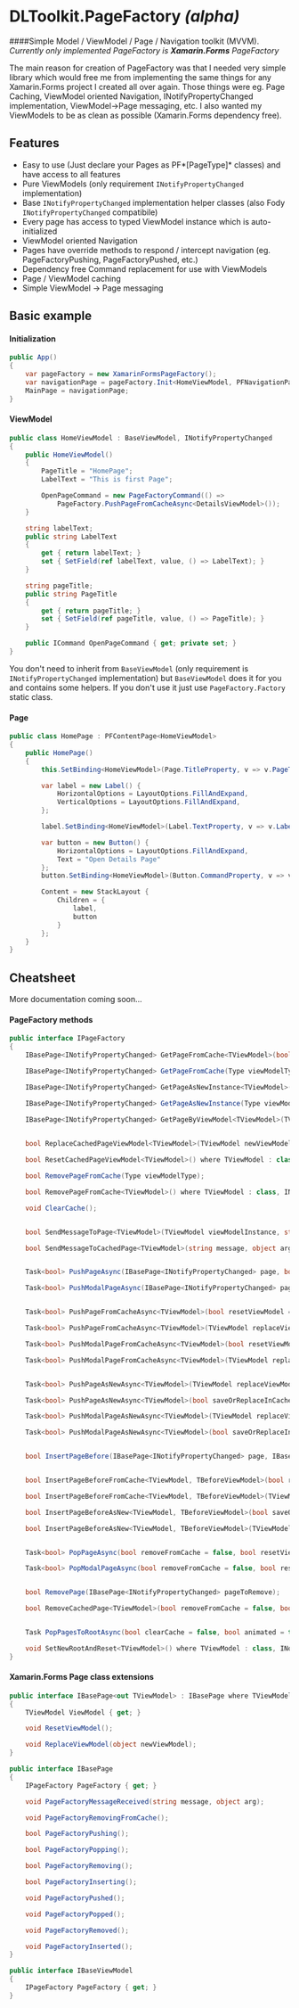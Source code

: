 # DLToolkit.PageFactory *(alpha)*

####Simple Model / ViewModel / Page / Navigation toolkit (MVVM). *Currently only implemented PageFactory is* ***Xamarin.Forms*** *PageFactory*

The main reason for creation of PageFactory was that I needed very simple library which would free me from implementing the same things for any Xamarin.Forms project I created all over again. Those things were eg. Page Caching, ViewModel oriented Navigation, INotifyPropertyChanged implementation, ViewModel->Page messaging, etc. I also wanted my ViewModels to be as clean as possible (Xamarin.Forms dependency free).

## Features

- Easy to use (Just declare your Pages as PF*[PageType]* classes) and have access to all features
- Pure ViewModels (only requirement `INotifyPropertyChanged` implementation)
- Base `INotifyPropertyChanged` implementation helper classes (also Fody `INotifyPropertyChanged` compatibile)
- Every page has access to typed ViewModel instance which is auto-initialized
- ViewModel oriented Navigation
- Pages have override methods to respond / intercept navigation (eg. PageFactoryPushing, PageFactoryPushed, etc.) 
- Dependency free Command replacement for use with ViewModels
- Page / ViewModel caching
- Simple ViewModel -> Page messaging

## Basic example

#### Initialization
```C#
public App()
{
	var pageFactory = new XamarinFormsPageFactory();
	var navigationPage = pageFactory.Init<HomeViewModel, PFNavigationPage>();
	MainPage = navigationPage;
}
```

#### ViewModel
```C#
public class HomeViewModel : BaseViewModel, INotifyPropertyChanged
{
	public HomeViewModel()
	{
		PageTitle = "HomePage";
		LabelText = "This is first Page";

		OpenPageCommand = new PageFactoryCommand(() => 
			PageFactory.PushPageFromCacheAsync<DetailsViewModel>());
	}

	string labelText;
	public string LabelText
	{
		get { return labelText; }
		set { SetField(ref labelText, value, () => LabelText); }
	}

	string pageTitle;
	public string PageTitle
	{
		get { return pageTitle; }
		set { SetField(ref pageTitle, value, () => PageTitle); }
	}

	public ICommand OpenPageCommand { get; private set; }
}
```
You don't need to inherit from `BaseViewModel` (only requirement is `INotifyPropertyChanged` implementation) but `BaseViewModel` does it for you and contains some helpers. If you don't use it just use `PageFactory.Factory` static class.

#### Page
```C#
public class HomePage : PFContentPage<HomeViewModel>
{
	public HomePage()
	{
		this.SetBinding<HomeViewModel>(Page.TitleProperty, v => v.PageTitle);

		var label = new Label() {
			HorizontalOptions = LayoutOptions.FillAndExpand,
			VerticalOptions = LayoutOptions.FillAndExpand,
		};

		label.SetBinding<HomeViewModel>(Label.TextProperty, v => v.LabelText);

		var button = new Button() {
			HorizontalOptions = LayoutOptions.FillAndExpand,
			Text = "Open Details Page"
		};
		button.SetBinding<HomeViewModel>(Button.CommandProperty, v => v.OpenPageCommand);

		Content = new StackLayout { 
			Children = {
				label,
				button
			}
		};
	}
}
```

## Cheatsheet
More documentation coming soon...

#### PageFactory methods
```C#
public interface IPageFactory
{
	IBasePage<INotifyPropertyChanged> GetPageFromCache<TViewModel>(bool resetViewModel = false) where TViewModel : class, INotifyPropertyChanged;

	IBasePage<INotifyPropertyChanged> GetPageFromCache(Type viewModelType, bool resetViewModel = false);

	IBasePage<INotifyPropertyChanged> GetPageAsNewInstance<TViewModel>(bool saveOrReplaceInCache = false) where TViewModel : class, INotifyPropertyChanged;

	IBasePage<INotifyPropertyChanged> GetPageAsNewInstance(Type viewModelType, bool saveOrReplaceInCache = false);
	
	IBasePage<INotifyPropertyChanged> GetPageByViewModel<TViewModel>(TViewModel viewModelInstance) where TViewModel : class, INotifyPropertyChanged;


	bool ReplaceCachedPageViewModel<TViewModel>(TViewModel newViewModel) where TViewModel : class, INotifyPropertyChanged;

	bool ResetCachedPageViewModel<TViewModel>() where TViewModel : class, INotifyPropertyChanged;

	bool RemovePageFromCache(Type viewModelType);

	bool RemovePageFromCache<TViewModel>() where TViewModel : class, INotifyPropertyChanged;

	void ClearCache();


	bool SendMessageToPage<TViewModel>(TViewModel viewModelInstance, string message, object arg = null) where TViewModel : class, INotifyPropertyChanged;

	bool SendMessageToCachedPage<TViewModel>(string message, object arg = null, bool createPageIfNotExists = true) where TViewModel : class, INotifyPropertyChanged;


	Task<bool> PushPageAsync(IBasePage<INotifyPropertyChanged> page, bool animated = true);

	Task<bool> PushModalPageAsync(IBasePage<INotifyPropertyChanged> page, bool animated = true);


	Task<bool> PushPageFromCacheAsync<TViewModel>(bool resetViewModel = false, bool animated = true) where TViewModel : class, INotifyPropertyChanged;

	Task<bool> PushPageFromCacheAsync<TViewModel>(TViewModel replaceViewModel, bool animated = true) where TViewModel : class, INotifyPropertyChanged;

	Task<bool> PushModalPageFromCacheAsync<TViewModel>(bool resetViewModel = false, bool animated = true) where TViewModel : class, INotifyPropertyChanged;

	Task<bool> PushModalPageFromCacheAsync<TViewModel>(TViewModel replaceViewModel, bool animated = true) where TViewModel : class, INotifyPropertyChanged;


	Task<bool> PushPageAsNewAsync<TViewModel>(TViewModel replaceViewModel, bool saveOrReplaceInCache = false, bool animated = true) where TViewModel : class, INotifyPropertyChanged;

	Task<bool> PushPageAsNewAsync<TViewModel>(bool saveOrReplaceInCache = false, bool animated = true) where TViewModel : class, INotifyPropertyChanged;

	Task<bool> PushModalPageAsNewAsync<TViewModel>(TViewModel replaceViewModel, bool saveOrReplaceInCache = false, bool animated = true) where TViewModel : class, INotifyPropertyChanged;

	Task<bool> PushModalPageAsNewAsync<TViewModel>(bool saveOrReplaceInCache = false, bool animated = true) where TViewModel : class, INotifyPropertyChanged;


	bool InsertPageBefore(IBasePage<INotifyPropertyChanged> page, IBasePage<INotifyPropertyChanged> before);


	bool InsertPageBeforeFromCache<TViewModel, TBeforeViewModel>(bool resetViewModel = false) where TViewModel : class, INotifyPropertyChanged where TBeforeViewModel : class, INotifyPropertyChanged;

	bool InsertPageBeforeFromCache<TViewModel, TBeforeViewModel>(TViewModel replaceViewModel) where TViewModel : class, INotifyPropertyChanged where TBeforeViewModel : class, INotifyPropertyChanged;

	bool InsertPageBeforeAsNew<TViewModel, TBeforeViewModel>(bool saveOrReplaceInCache = false) where TViewModel : class, INotifyPropertyChanged where TBeforeViewModel : class, INotifyPropertyChanged;

	bool InsertPageBeforeAsNew<TViewModel, TBeforeViewModel>(TViewModel replaceViewModel, bool saveOrReplaceInCache = false) where TViewModel : class, INotifyPropertyChanged where TBeforeViewModel : class, INotifyPropertyChanged;


	Task<bool> PopPageAsync(bool removeFromCache = false, bool resetViewModel = false, bool animated = true);

	Task<bool> PopModalPageAsync(bool removeFromCache = false, bool resetViewModel = false, bool animated = true);


	bool RemovePage(IBasePage<INotifyPropertyChanged> pageToRemove);

	bool RemoveCachedPage<TViewModel>(bool removeFromCache = false, bool resetViewModel = false) where TViewModel : class, INotifyPropertyChanged;


	Task PopPagesToRootAsync(bool clearCache = false, bool animated = true);

	void SetNewRootAndReset<TViewModel>() where TViewModel : class, INotifyPropertyChanged;
}
```
#### Xamarin.Forms Page class extensions
```C#
public interface IBasePage<out TViewModel> : IBasePage where TViewModel: INotifyPropertyChanged
{
	TViewModel ViewModel { get; }

	void ResetViewModel();

	void ReplaceViewModel(object newViewModel);
}	

public interface IBasePage
{
	IPageFactory PageFactory { get; }

	void PageFactoryMessageReceived(string message, object arg);

	void PageFactoryRemovingFromCache();

	bool PageFactoryPushing();

	bool PageFactoryPopping();

	bool PageFactoryRemoving();

	bool PageFactoryInserting();

	void PageFactoryPushed();

	void PageFactoryPopped();

	void PageFactoryRemoved();

	void PageFactoryInserted();
}

public interface IBaseViewModel
{
	IPageFactory PageFactory { get; }
}
```